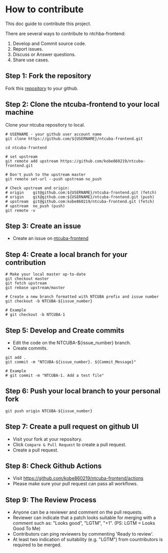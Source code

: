# How to contribute
This doc guide to contribute this project.

There are several ways to contribute to ntchba-frontend:
1. Develop and Commit source code.
2. Report issues.
3. Discuss or Answer questions.
4. Share use cases.

## Step 1:  Fork the repository
Fork this [repository](https://github.com/kobe860219/ntcuba-frontend) to your github.

## Step 2: Clone the ntcuba-frontend to your local machine
Clone your ntcuba repository to local.

```
# USERNAME - your github user account name
git clone https://github.com/${USERNAME}/ntcuba-frontend.git

cd ntcuba-frontend

# set upstream
git remote add upstream https://github.com/kobe860219/ntcuba-frontend.git

# Don't push to the upstream master
git remote set-url --push upstream no_push

# Check upstream and origin:
# origin    git@github.com:${USERNAME}/ntcuba-frontend.git (fetch)
# origin    git@github.com:${USERNAME}/ntcuba-frontend.git (push)
# upstream  git@github.com:kobe860219/ntcuba-frontend.git (fetch)
# upstream  no_push (push)
git remote -v
```

## Step 3: Create an issue
* Create an issue on [ntcuba-frontend](https://github.com/kobe860219/ntcuba-frontend)

## Step 4: Create a local branch for your contribution
```
# Make your local master up-to-date
git checkout master
git fetch upstream
git rebase upstream/master

# Create a new branch formatted with NTCUBA prefix and issue number
git checkout -b NTCUBA-${issue_number}

# Example 
# git checkout -b NTCUBA-1

```

## Step 5: Develop and Create commits
* Edit the code on the NTCUBA-${issue_number} branch.
* Create commits.
```
git add .
git commit -m "NTCUBA-${issue_number}. ${Commit_Message}"

# Example
# git commit -m "NTCUBA-1. Add a test file"
```

## Step 6: Push your local branch to your personal fork
`git push origin NTCUBA-${issue_number}`

## Step 7: Create a pull request on github UI
* Visit your fork at your repository.
* Click `Compare & Pull Request` to create a pull request.
* Create a pull request.

## Step 8: Check Github Actions
* Visit https://github.com/kobe860219/ntcuba-frontend/actions
* Please make sure your pull request can pass all workflows.

## Step 9: The Review Process
* Anyone can be a reviewer and comment on the pull requests.
* Reviewer can indicate that a patch looks suitable for merging with a comment such as: "Looks good", "LGTM", "+1". (PS: LGTM = Looks Good To Me)
* Contributors can ping reviewers by commenting 'Ready to review'.
* At least two indication of suitability (e.g. "LGTM") from countributors is required to be merged.